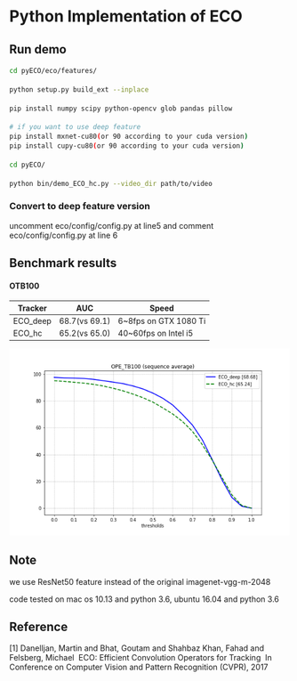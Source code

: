 # Python Implementation of ECO

## Run demo
```bash
cd pyECO/eco/features/

python setup.py build_ext --inplace

pip install numpy scipy python-opencv glob pandas pillow

# if you want to use deep feature 
pip install mxnet-cu80(or 90 according to your cuda version)
pip install cupy-cu80(or 90 according to your cuda version)

cd pyECO/

python bin/demo_ECO_hc.py --video_dir path/to/video
```

### Convert to deep feature version

uncomment eco/config/config.py at line5 and comment eco/config/config.py at line 6

## Benchmark results

#### OTB100  

| Tracker  | AUC           | Speed                 |
| -------- | ------------- | --------------------- |
| ECO_deep | 68.7(vs 69.1) | 6~8fps on GTX 1080 Ti |
| ECO_hc   | 65.2(vs 65.0) | 40~60fps on Intel i5  |

![](./figure/otb100.png)

## Note

we use ResNet50 feature instead of the original imagenet-vgg-m-2048

code tested on mac os 10.13 and python 3.6, ubuntu 16.04 and python 3.6 

## Reference
[1] Danelljan, Martin and Bhat, Goutam and Shahbaz Khan, Fahad and Felsberg, Michael
​    ECO: Efficient Convolution Operators for Tracking
​    In Conference on Computer Vision and Pattern Recognition (CVPR), 2017
